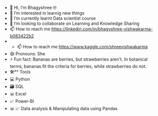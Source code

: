 - 👋 Hi, I’m Bhagyshree 🤓
- 👀 I’m interested in learnig new things
- 🌱 I’m currently learnt Data scientist course 
- 💞️ I’m looking to collaborate on Learning and Knowledge Sharing
- 📫 How to reach me https://linkedin.com/in/bhagyshree-vishwakarma-b083422b2
- - 📫 How to reach me https://www.kaggle.com/shreevishwakarma
- 😄 Pronouns: She
- ⚡ Fun fact: Bananas are berries, but strawberries aren't. In botanical terms, bananas fit the criteria for berries, while strawberries do not.
- 🛠** Tools
- 💻 Python 
- 🗃️ SQL
- 📊 Excel
- 📈 Power-BI
- 📊 📈 Data analysis & Manipulating data using Pandas 

<!---
shreegitub/shreegitub is a ✨ special ✨ repository because its `README.md` (this file) appears on your GitHub profile.
You can click the Preview link to take a look at your changes.
--->
